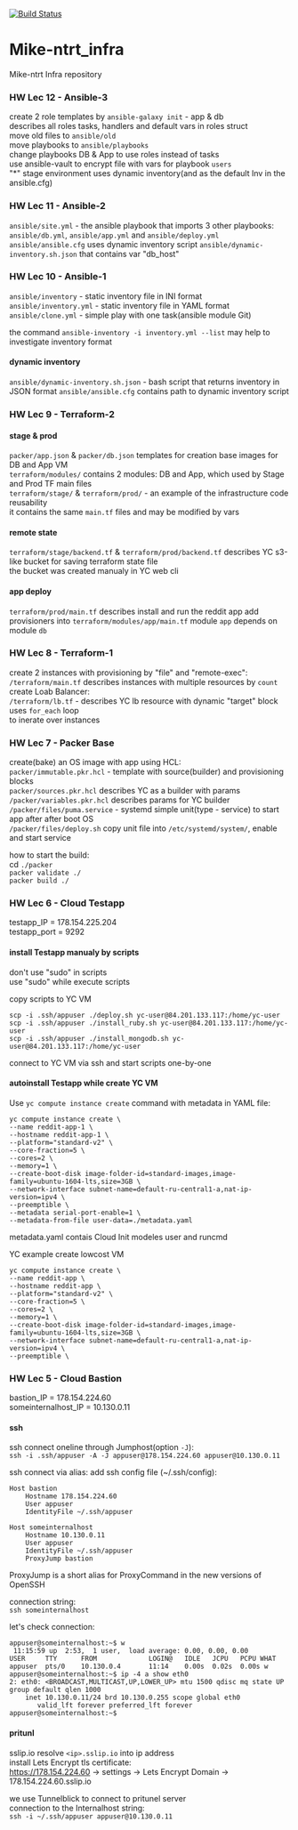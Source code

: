 [![Build Status](https://travis-ci.com/Otus-DevOps-2020-08/Mike-ntrt_infra.svg?branch=master)](https://travis-ci.com/Otus-DevOps-2020-08/Mike-ntrt_infra)

# Mike-ntrt_infra
Mike-ntrt Infra repository  

### HW Lec 12 - Ansible-3

create 2 role templates by `ansible-galaxy init` - app & db  
describes all roles tasks, handlers and default vars in roles struct    
move old files to `ansible/old`  
move playbooks to `ansible/playbooks`  
change playbooks DB & App to use roles instead of tasks  
use ansible-vault to encrypt file with vars for playbook `users`  
"*" stage environment uses dynamic inventory(and as the default Inv in the ansible.cfg)    

### HW Lec 11 - Ansible-2  

`ansible/site.yml` - the ansible playbook that imports 3 other playbooks:  
`ansible/db.yml`, `ansible/app.yml` and `ansible/deploy.yml`  
`ansible/ansible.cfg` uses dynamic inventory script `ansible/dynamic-inventory.sh.json` that contains var "db_host"  

### HW Lec 10 - Ansible-1  

`ansible/inventory` - static inventory file in INI format  
`ansible/inventory.yml` - static inventory file in YAML format  
`ansible/clone.yml` - simple play with one task(ansible module Git)  

the command `ansible-inventory -i inventory.yml --list` may help to investigate inventory format    

#### dynamic inventory  

`ansible/dynamic-inventory.sh.json` - bash script that returns inventory in JSON format
`ansible/ansible.cfg` contains path to dynamic inventory script

### HW Lec 9 - Terraform-2  

#### stage & prod  

`packer/app.json` & `packer/db.json` templates for creation base images for DB and App VM  
`terraform/modules/` contains 2 modules: DB and App, which used by Stage and Prod TF main files  
`terraform/stage/` & `terraform/prod/` - an example of the infrastructure code reusability  
it contains the same `main.tf` files and may be modified by vars  

#### remote state  

`terraform/stage/backend.tf` & `terraform/prod/backend.tf` describes YC s3-like bucket for saving terraform state file  
the bucket was created manualy in YC web cli  

#### app deploy

`terraform/prod/main.tf` describes install and run the reddit app 
add provisioners into `terraform/modules/app/main.tf`
module `app` depends on module `db`

### HW Lec 8 - Terraform-1

create 2 instances with provisioning by "file" and "remote-exec":  
`/terraform/main.tf` describes instances with multiple resources by `count`  
create Loab Balancer:  
`/terraform/lb.tf` - describes YC lb resource with dynamic "target" block uses `for_each` loop  
to inerate over instances

### HW Lec 7 - Packer Base

create(bake) an OS image with app using HCL:  
`packer/immutable.pkr.hcl` - template with source(builder) and provisioning blocks  
`packer/sources.pkr.hcl` describes YC as a builder with params  
`/packer/variables.pkr.hcl` describes params for YC builder  
`/packer/files/puma.service` - systemd simple unit(type - service) to start app after after boot OS  
`/packer/files/deploy.sh`  copy unit file into `/etc/systemd/system/`, enable and start service  

how to start the build:  
cd `./packer`  
`packer validate ./`  
`packer build ./`

### HW Lec 6 - Cloud Testapp  

testapp_IP = 178.154.225.204  
testapp_port = 9292  

#### install Testapp manualy by scripts

don't use "sudo" in scripts  
use "sudo" while execute scripts

copy scripts to YC VM  
```
scp -i .ssh/appuser ./deploy.sh yc-user@84.201.133.117:/home/yc-user
scp -i .ssh/appuser ./install_ruby.sh yc-user@84.201.133.117:/home/yc-user
scp -i .ssh/appuser ./install_mongodb.sh yc-user@84.201.133.117:/home/yc-user
```
connect to YC VM via ssh and start scripts one-by-one

#### autoinstall Testapp while create YC VM

Use `yc compute instance create` command with metadata in YAML file:  
```
yc compute instance create \
--name reddit-app-1 \
--hostname reddit-app-1 \
--platform="standard-v2" \
--core-fraction=5 \
--cores=2 \
--memory=1 \
--create-boot-disk image-folder-id=standard-images,image-family=ubuntu-1604-lts,size=3GB \
--network-interface subnet-name=default-ru-central1-a,nat-ip-version=ipv4 \
--preemptible \
--metadata serial-port-enable=1 \
--metadata-from-file user-data=./metadata.yaml
```
metadata.yaml contais Cloud Init modeles user and runcmd  

YC example create lowcost VM  
```
yc compute instance create \  
--name reddit-app \  
--hostname reddit-app \  
--platform="standard-v2" \  
--core-fraction=5 \  
--cores=2 \  
--memory=1 \  
--create-boot-disk image-folder-id=standard-images,image-family=ubuntu-1604-lts,size=3GB \  
--network-interface subnet-name=default-ru-central1-a,nat-ip-version=ipv4 \  
--preemptible \  
```

### HW Lec 5 - Cloud Bastion

bastion_IP = 178.154.224.60  
someinternalhost_IP = 10.130.0.11  

#### ssh
ssh connect oneline through Jumphost(option `-J`):  
`ssh -i .ssh/appuser -A -J appuser@178.154.224.60 appuser@10.130.0.11`

ssh connect via alias: 
add ssh config file (~/.ssh/config):
```
Host bastion
    Hostname 178.154.224.60
    User appuser
    IdentityFile ~/.ssh/appuser

Host someinternalhost
    Hostname 10.130.0.11
    User appuser
    IdentityFile ~/.ssh/appuser
    ProxyJump bastion
```
ProxyJump is a short alias for ProxyCommand in the new versions of OpenSSH

connection string:  
`ssh someinternalhost`

let's check connection:
```
appuser@someinternalhost:~$ w
 11:15:59 up  2:53,  1 user,  load average: 0.00, 0.00, 0.00
USER     TTY      FROM             LOGIN@   IDLE   JCPU   PCPU WHAT
appuser  pts/0    10.130.0.4       11:14    0.00s  0.02s  0.00s w
appuser@someinternalhost:~$ ip -4 a show eth0
2: eth0: <BROADCAST,MULTICAST,UP,LOWER_UP> mtu 1500 qdisc mq state UP group default qlen 1000
    inet 10.130.0.11/24 brd 10.130.0.255 scope global eth0
       valid_lft forever preferred_lft forever
appuser@someinternalhost:~$
```
#### pritunl

sslip.io resolve `<ip>.sslip.io` into ip address  
install Lets Encrypt tls certificate:  
https://178.154.224.60 -> settings -> Lets Encrypt Domain -> 178.154.224.60.sslip.io

we use Tunnelblick to connect to pritunel server  
connection to the Internalhost string:  
`ssh -i ~/.ssh/appuser appuser@10.130.0.11`
